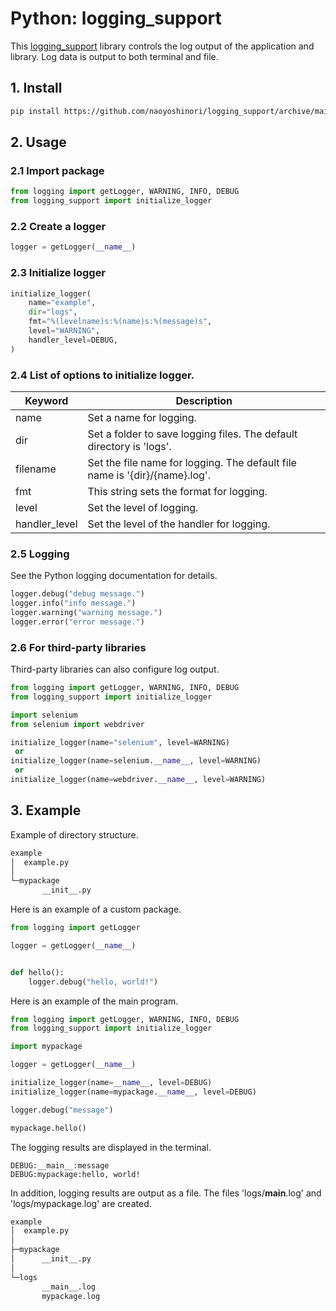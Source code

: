 # Python: logging_support

This [logging_support](https://github.com/naoyoshinori/logging_support) library controls the log output of the application and library. Log data is output to both terminal and file.

## 1. Install

```bash
pip install https://github.com/naoyoshinori/logging_support/archive/main.zi
```

## 2. Usage

### 2.1 Import package

```python
from logging import getLogger, WARNING, INFO, DEBUG
from logging_support import initialize_logger
```

### 2.2 Create a logger

```python
logger = getLogger(__name__)
```

### 2.3 Initialize logger

```python
initialize_logger(
    name="example",
    dir="logs",
    fmt="%(levelname)s:%(name)s:%(message)s",
    level="WARNING",
    handler_level=DEBUG,
)
```

### 2.4 List of options to initialize logger.

| Keyword | Description |
|---|---|
| name | Set a name for logging. |
| dir | Set a folder to save logging files. The default directory is 'logs'. |
| filename | Set the file name for logging. The default file name is '{dir}/{name}.log'. |
| fmt | This string sets the format for logging. |
| level | Set the level of logging. |
| handler_level | Set the level of the handler for logging. |

### 2.5 Logging

See the Python logging documentation for details.

```python
logger.debug("debug message.")
logger.info("info message.")
logger.warning("warning message.")
logger.error("error message.")
```

### 2.6 For third-party libraries

Third-party libraries can also configure log output.

```python
from logging import getLogger, WARNING, INFO, DEBUG
from logging_support import initialize_logger

import selenium
from selenium import webdriver

initialize_logger(name="selenium", level=WARNING)
 or
initialize_logger(name=selenium.__name__, level=WARNING)
 or
initialize_logger(name=webdriver.__name__, level=WARNING)
```

## 3. Example

Example of directory structure.

```bash
example
│  example.py
│  
└─mypackage
       __init__.py
```

Here is an example of a custom package.

```python:mypackage/__init__.py
from logging import getLogger

logger = getLogger(__name__)


def hello():
    logger.debug("hello, world!")
```

Here is an example of the main program.

```python:example.py
from logging import getLogger, WARNING, INFO, DEBUG
from logging_support import initialize_logger

import mypackage

logger = getLogger(__name__)

initialize_logger(name=__name__, level=DEBUG)
initialize_logger(name=mypackage.__name__, level=DEBUG)

logger.debug("message")

mypackage.hello()
```

The logging results are displayed in the terminal. 

```
DEBUG:__main__:message
DEBUG:mypackage:hello, world!
```

In addition, logging results are output as a file. The files 'logs/__main__.log' and 'logs/mypackage.log' are created.

```bash
example
│  example.py
│  
├─mypackage
│      __init__.py
│      
└─logs
       __main__.log
       mypackage.log
```
